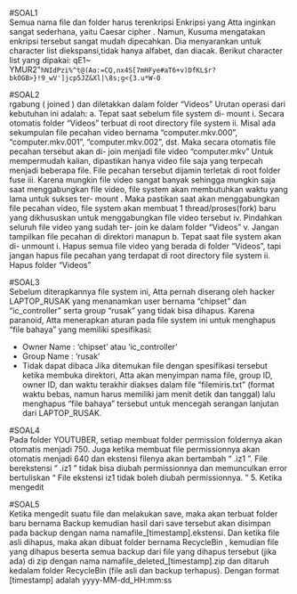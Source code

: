 #SOAL1 <br>
Semua nama file dan folder harus terenkripsi
Enkripsi yang Atta inginkan sangat sederhana, yaitu Caesar cipher . Namun, Kusuma
mengatakan enkripsi tersebut sangat mudah dipecahkan. Dia menyarankan untuk
character list diekspansi,tidak hanya alfabet, dan diacak. Berikut character list yang
dipakai:
qE1~ YMUR2"`hNIdPzi%^t@(Ao:=CQ,nx4S[7mHFye#aT6+v)DfKL$r?bkOGB>}!9_wV']jcp5JZ&Xl|\8s;g<{3.u*W-0`

#SOAL2 <br>
rgabung ( joined ) dan diletakkan dalam folder “Videos”
Urutan operasi dari kebutuhan ini adalah:
a. Tepat saat sebelum file system di- mount
i.
Secara otomatis folder “Videos” terbuat di root directory file system
ii.
Misal ada sekumpulan file pecahan video bernama “computer.mkv.000”,
“computer.mkv.001”, “computer.mkv.002”, dst. Maka secara otomatis file
pecahan tersebut akan di- join menjadi file video “computer.mkv”
Untuk mempermudah kalian, dipastikan hanya video file saja yang
terpecah menjadi beberapa file. File pecahan tersebut dijamin terletak di
root folder fuse
iii.
Karena mungkin file video sangat banyak sehingga mungkin saja saat
menggabungkan file video, file system akan membutuhkan waktu yang
lama untuk sukses ter- mount . Maka pastikan saat akan menggabungkan
file pecahan video, file system akan membuat 1 thread/proses(fork)
baru yang dikhususkan untuk menggabungkan file video tersebut
iv.
Pindahkan seluruh file video yang sudah ter- join ke dalam folder “Videos”
v.
Jangan tampilkan file pecahan di direktori manapun
b. Tepat saat file system akan di- unmount
i.
Hapus semua file video yang berada di folder “Videos”, tapi jangan hapus
file pecahan yang terdapat di root directory file system
ii.
Hapus folder “Videos”

#SOAL3 <br>
Sebelum diterapkannya file system ini, Atta pernah diserang oleh hacker
LAPTOP_RUSAK yang menanamkan user bernama “chipset” dan “ic_controller” serta
group “rusak” yang tidak bisa dihapus. Karena paranoid, Atta menerapkan aturan pada
file system ini untuk menghapus “file bahaya” yang memiliki spesifikasi:
- Owner Name : ‘chipset’ atau ‘ic_controller’
- Group Name : ‘rusak’
- Tidak dapat dibaca
Jika ditemukan file dengan spesifikasi tersebut ketika membuka direktori, Atta akan
menyimpan nama file, group ID, owner ID, dan waktu terakhir diakses dalam file
“filemiris.txt” (format waktu bebas, namun harus memiliki jam menit detik dan tanggal)
lalu menghapus “file bahaya” tersebut untuk mencegah serangan lanjutan dari
LAPTOP_RUSAK.

#SOAL4 <br>
Pada folder YOUTUBER, setiap membuat folder permission foldernya akan otomatis
menjadi 750. Juga ketika membuat file permissionnya akan otomatis menjadi 640 dan
ekstensi filenya akan bertambah “ .iz1 ”. File berekstensi “ .iz1 ” tidak bisa diubah
permissionnya dan memunculkan error bertuliskan “ File ekstensi iz1 tidak boleh diubah
permissionnya. ”
5. Ketika mengedit

#SOAL5 <br>
Ketika mengedit suatu file dan melakukan save, maka akan terbuat folder baru bernama
Backup kemudian hasil dari save tersebut akan disimpan pada backup dengan nama
namafile_[timestamp].ekstensi. Dan ketika file asli dihapus, maka akan dibuat folder
bernama RecycleBin , kemudian file yang dihapus beserta semua backup dari file yang
dihapus tersebut (jika ada) di zip dengan nama namafile_deleted_[timestamp].zip dan
ditaruh kedalam folder RecycleBin (file asli dan backup terhapus). Dengan format
[timestamp] adalah yyyy-MM-dd_HH:mm:ss
